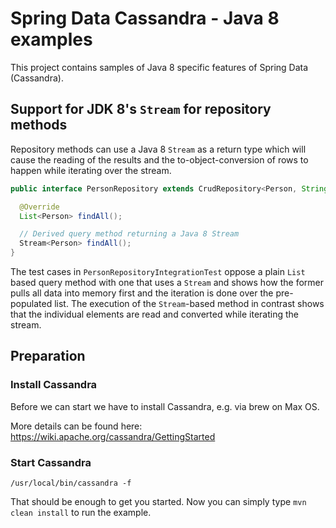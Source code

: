 # Spring Data Cassandra - Java 8 examples

This project contains samples of Java 8 specific features of Spring Data (Cassandra).

## Support for JDK 8's `Stream` for repository methods

Repository methods can use a Java 8 `Stream` as a return type which will cause the reading of the results and the to-object-conversion of rows to happen while iterating over the stream.

```java
public interface PersonRepository extends CrudRepository<Person, String> {

  @Override
  List<Person> findAll();

  // Derived query method returning a Java 8 Stream
  Stream<Person> findAll();
}
```

The test cases in `PersonRepositoryIntegrationTest` oppose a plain `List` based query method with one that uses a `Stream` and shows how the former pulls all data into memory first and the iteration is done over the pre-populated list. The execution of the `Stream`-based method in contrast shows that the individual elements are read and converted while iterating the stream.

## Preparation

### Install Cassandra
Before we can start we have to install Cassandra, e.g. via brew on Max OS.

More details can be found here: https://wiki.apache.org/cassandra/GettingStarted

### Start Cassandra
```
/usr/local/bin/cassandra -f 
```

That should be enough to get you started.
Now you can simply type ```mvn clean install``` to run the example.
